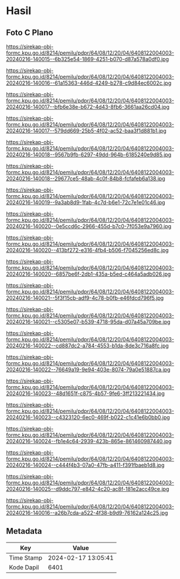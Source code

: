 # Hasil

## Foto C Plano

https://sirekap-obj-formc.kpu.go.id/8214/pemilu/pdpr/64/08/12/20/04/6408122004003-20240216-140015--6b325e54-1869-4251-b070-d87a578a0df0.jpg

https://sirekap-obj-formc.kpu.go.id/8214/pemilu/pdpr/64/08/12/20/04/6408122004003-20240216-140016--61a15363-446d-4249-b278-c9d84ec6002c.jpg

https://sirekap-obj-formc.kpu.go.id/8214/pemilu/pdpr/64/08/12/20/04/6408122004003-20240216-140017--bfb6e38e-b672-4d43-8fb6-3661aa26cd04.jpg

https://sirekap-obj-formc.kpu.go.id/8214/pemilu/pdpr/64/08/12/20/04/6408122004003-20240216-140017--579dd669-25b5-4f02-ac52-baa3f1d881b1.jpg

https://sirekap-obj-formc.kpu.go.id/8214/pemilu/pdpr/64/08/12/20/04/6408122004003-20240216-140018--9567b9fb-6297-49dd-964b-6185240e9d85.jpg

https://sirekap-obj-formc.kpu.go.id/8214/pemilu/pdpr/64/08/12/20/04/6408122004003-20240216-140018--29677ce5-48ab-4c0f-84b8-fcfafeb6a138.jpg

https://sirekap-obj-formc.kpu.go.id/8214/pemilu/pdpr/64/08/12/20/04/6408122004003-20240216-140019--9a3ab8d9-1fab-4c7d-b6e1-72c7e1e01c46.jpg

https://sirekap-obj-formc.kpu.go.id/8214/pemilu/pdpr/64/08/12/20/04/6408122004003-20240216-140020--0e5ccd6c-2966-455d-b7c0-7f053e9a7960.jpg

https://sirekap-obj-formc.kpu.go.id/8214/pemilu/pdpr/64/08/12/20/04/6408122004003-20240216-140020--413bf272-e316-4fb4-b506-f7045256ed8c.jpg

https://sirekap-obj-formc.kpu.go.id/8214/pemilu/pdpr/64/08/12/20/04/6408122004003-20240216-140020--6857be6f-2db1-435a-b5ed-c464a5adb026.jpg

https://sirekap-obj-formc.kpu.go.id/8214/pemilu/pdpr/64/08/12/20/04/6408122004003-20240216-140021--5f3f15cb-adf9-4c78-b0fb-e46fdcd796f5.jpg

https://sirekap-obj-formc.kpu.go.id/8214/pemilu/pdpr/64/08/12/20/04/6408122004003-20240216-140021--c5305e07-b539-4718-95da-d07a45a709be.jpg

https://sirekap-obj-formc.kpu.go.id/8214/pemilu/pdpr/64/08/12/20/04/6408122004003-20240216-140022--cd887dc2-a784-4553-b1da-8de3c716a8fc.jpg

https://sirekap-obj-formc.kpu.go.id/8214/pemilu/pdpr/64/08/12/20/04/6408122004003-20240216-140022--76649a19-9e94-403e-8074-79a0e51887ca.jpg

https://sirekap-obj-formc.kpu.go.id/8214/pemilu/pdpr/64/08/12/20/04/6408122004003-20240216-140023--48d1651f-c875-4b57-9fe6-3ff213221434.jpg

https://sirekap-obj-formc.kpu.go.id/8214/pemilu/pdpr/64/08/12/20/04/6408122004003-20240216-140023--c4323120-6ec0-469f-b022-c1c41e6b0bb0.jpg

https://sirekap-obj-formc.kpu.go.id/8214/pemilu/pdpr/64/08/12/20/04/6408122004003-20240216-140024--fb1e4c64-2939-423b-865e-861460987440.jpg

https://sirekap-obj-formc.kpu.go.id/8214/pemilu/pdpr/64/08/12/20/04/6408122004003-20240216-140024--c444f4b3-07a0-47fb-a411-f391fbaeb1d8.jpg

https://sirekap-obj-formc.kpu.go.id/8214/pemilu/pdpr/64/08/12/20/04/6408122004003-20240216-140025--d9ddc797-e842-4c20-ac8f-181e2acc49ce.jpg

https://sirekap-obj-formc.kpu.go.id/8214/pemilu/pdpr/64/08/12/20/04/6408122004003-20240216-140016--a26b7cda-a522-4f38-b9d9-76162a124c25.jpg


## Metadata

| Key        | Value               |
| ---------- | ------------------- |
| Time Stamp | 2024-02-17 13:05:41 |
| Kode Dapil | 6401                |



